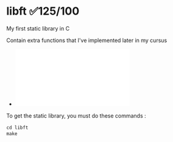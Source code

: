 # libft ✅125/100
My first static library in C

Contain extra functions that I've implemented later in my cursus

- ![LIBFT subject](fr.libft.subject.pdf)

To get the static library, you must do these commands :
```
cd libft
make
```
